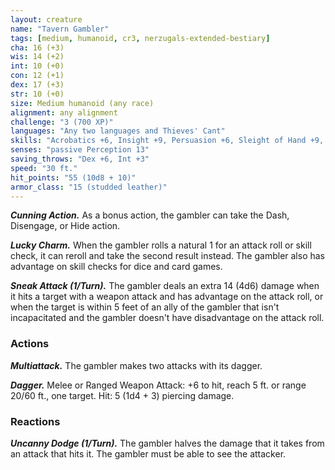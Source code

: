```yaml
---
layout: creature
name: "Tavern Gambler"
tags: [medium, humanoid, cr3, nerzugals-extended-bestiary]
cha: 16 (+3)
wis: 14 (+2)
int: 10 (+0)
con: 12 (+1)
dex: 17 (+3)
str: 10 (+0)
size: Medium humanoid (any race)
alignment: any alignment
challenge: "3 (700 XP)"
languages: "Any two languages and Thieves' Cant"
skills: "Acrobatics +6, Insight +9, Persuasion +6, Sleight of Hand +9, Stealth +6"
senses: "passive Perception 13"
saving_throws: "Dex +6, Int +3"
speed: "30 ft."
hit_points: "55 (10d8 + 10)"
armor_class: "15 (studded leather)"
---
```


***Cunning Action.*** As a bonus action, the gambler can
take the Dash, Disengage, or Hide action.

***Lucky Charm.*** When the gambler rolls a natural 1 for
an attack roll or skill check, it can reroll and take the
second result instead. The gambler also has
advantage on skill checks for dice and card games.

***Sneak Attack (1/Turn).*** The gambler deals an extra
14 (4d6) damage when it hits a target with a
weapon attack and has advantage on the attack roll,
or when the target is within 5 feet of an ally of the
gambler that isn't incapacitated and the gambler
doesn't have disadvantage on the attack roll.

### Actions

***Multiattack.*** The gambler makes two attacks with its
dagger.

***Dagger.*** Melee or Ranged Weapon Attack: +6 to hit,
reach 5 ft. or range 20/60 ft., one target. Hit: 5
(1d4 + 3) piercing damage.

### Reactions

***Uncanny Dodge (1/Turn).*** The gambler halves the
damage that it takes from an attack that hits it. The
gambler must be able to see the attacker.
